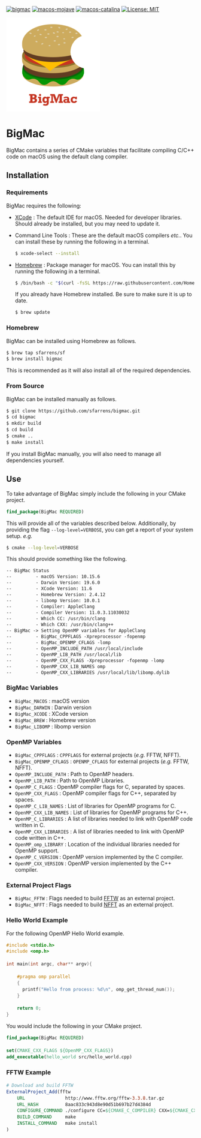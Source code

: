 [![bigmac](https://img.shields.io/badge/BigMac-0.0.7_beta-red)](https://github.com/sfarrens/bigmac)
[![macos-mojave](https://img.shields.io/badge/macos-mojave-brightgreen.svg)](https://en.wikipedia.org/wiki/MacOS_Mojave)
[![macos-catalina](https://img.shields.io/badge/macos-catalina-brightgreen.svg)](https://en.wikipedia.org/wiki/MacOS_Catalina)
[![License: MIT](https://img.shields.io/github/license/sfarrens/bigmac)](https://github.com/sfarrens/bigmac/blob/master/LICENSE)

<img src="images/bigmac_logo_red.png" height=250>

# BigMac
BigMac contains a series of CMake variables that facilitate compiling C/C++ code on macOS using the default clang compiler.

## Installation

### Requirements

BigMac requires the following:

- [XCode](https://developer.apple.com/xcode/) : The default IDE for macOS. Needed for developer libraries. Should already be installed, but you may need to update it.
- Command Line Tools : These are the default macOS compilers *etc.*. You can install these by running the following in a terminal.

  ```bash
  $ xcode-select --install
  ```

- [Homebrew](https://brew.sh/) : Package manager for macOS. You can install this by running the following in a terminal.

  ```bash
  $ /bin/bash -c "$(curl -fsSL https://raw.githubusercontent.com/Homebrew/install/master/install.sh)"
  ```

  If you already have Homebrew installed. Be sure to make sure it is up to date.

  ```bash
  $ brew update
  ```


### Homebrew

BigMac can be installed using Homebrew as follows.

```bash
$ brew tap sfarrens/sf
$ brew install bigmac
```

This is recommended as it will also install all of the required dependencies.

### From Source

BigMac can be installed manually as follows.

```bash
$ git clone https://github.com/sfarrens/bigmac.git
$ cd bigmac
$ mkdir build
$ cd build
$ cmake ..
$ make install
```

If you install BigMac manually, you will also need to manage all dependencies yourself.

## Use

To take advantage of BigMac simply include the following in your CMake project.

```cmake
find_package(BigMac REQUIRED)
```

This will provide all of the variables described below. Additionally, by providing the flag `--log-level=VERBOSE`, you can get a report of your system setup. *e.g.*

```bash
$ cmake --log-level=VERBOSE
```

This should provide something like the following.

```
-- BigMac Status
--         - macOS Version: 10.15.6
--         - Darwin Version: 19.6.0
--         - XCode Version: 11.6
--         - Homebrew Version: 2.4.12
--         - libomp Version: 10.0.1
--         - Compiler: AppleClang
--         - Compiler Version: 11.0.3.11030032
--         - Which CC: /usr/bin/clang
--         - Which CXX: /usr/bin/clang++
-- BigMac -> Setting OpenMP variables for AppleClang
--         - BigMac_CPPFLAGS -Xpreprocessor -fopenmp
--         - BigMac_OPENMP_CFLAGS -lomp
--         - OpenMP_INCLUDE_PATH /usr/local/include
--         - OpenMP_LIB_PATH /usr/local/lib
--         - OpenMP_CXX_FLAGS -Xpreprocessor -fopenmp -lomp
--         - OpenMP_CXX_LIB_NAMES omp
--         - OpenMP_CXX_LIBRARIES /usr/local/lib/libomp.dylib
```

### BigMac Variables

- `BigMac_MACOS` : macOS version
- `BigMac_DARWIN` : Darwin version
- `BigMac_XCODE` : XCode version
- `BigMac_BREW` : Homebrew version
- `BigMac_LIBOMP` : libomp version

### OpenMP Variables

- `BigMac_CPPFLAGS` : `CPPFLAGS` for external projects (*e.g.* FFTW, NFFT).
- `BigMac_OPENMP_CFLAGS` : `OPENMP_CFLAGS` for external projects (*e.g.* FFTW, NFFT).
- `OpenMP_INCLUDE_PATH` : Path to OpenMP headers.
- `OpenMP_LIB_PATH` : Path to OpenMP Libraries.
- `OpenMP_C_FLAGS` : OpenMP compiler flags for C, separated by spaces.
- `OpenMP_CXX_FLAGS` : OpenMP compiler flags for C++, separated by spaces.
- `OpenMP_C_LIB_NAMES` : List of libraries for OpenMP programs for C.
- `OpenMP_CXX_LIB_NAMES` : List of libraries for OpenMP programs for C++.
- `OpenMP_C_LIBRARIES` : A list of libraries needed to link with OpenMP code written in C.
- `OpenMP_CXX_LIBRARIES` : A list of libraries needed to link with OpenMP code written in C++.
- `OpenMP_omp_LIBRARY` : Location of the individual libraries needed for OpenMP support.
- `OpenMP_C_VERSION` : OpenMP version implemented by the C compiler.
- `OpenMP_CXX_VERSION` : OpenMP version implemented by the C++ compiler.

### External Project Flags
- `BigMac_FFTW` : Flags needed to build [FFTW](http://fftw.org/) as an external project.
- `BigMac_NFFT` : Flags needed to build [NFFT](https://github.com/NFFT/nfft) as an external project.

### Hello World Example

For the following OpenMP Hello World example.

```cpp
#include <stdio.h>
#include <omp.h>

int main(int argc, char** argv){

    #pragma omp parallel
    {
      printf("Hello from process: %d\n", omp_get_thread_num());
    }

    return 0;
}
```

You would include the following in your CMake project.

```cmake
find_package(BigMac REQUIRED)

set(CMAKE_CXX_FLAGS ${OpenMP_CXX_FLAGS})
add_executable(hello_world src/hello_world.cpp)
```

### FFTW Example

```cmake
# Download and build FFTW
ExternalProject_Add(fftw
    URL               http://www.fftw.org/fftw-3.3.8.tar.gz
    URL_HASH          8aac833c943d8e90d51b697b27d4384d
    CONFIGURE_COMMAND ./configure CC=${CMAKE_C_COMPILER} CXX=${CMAKE_CXX_COMPILER} ${BigMac_FFTW}
    BUILD_COMMAND     make
    INSTALL_COMMAND   make install
)
```
